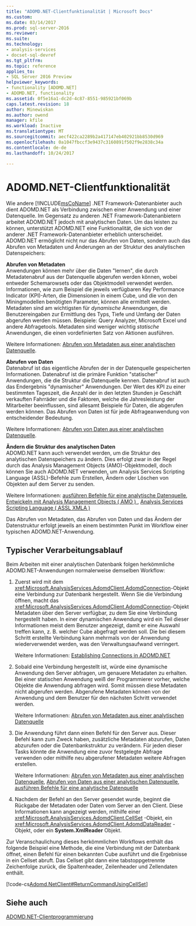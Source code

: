 ```yaml
---
title: "ADOMD.NET-Clientfunktionalität | Microsoft Docs"
ms.custom: 
ms.date: 03/14/2017
ms.prod: sql-server-2016
ms.reviewer: 
ms.suite: 
ms.technology:
- analysis-services
- docset-sql-devref
ms.tgt_pltfrm: 
ms.topic: reference
applies_to:
- SQL Server 2016 Preview
helpviewer_keywords:
- functionality [ADOMD.NET]
- ADOMD.NET, functionality
ms.assetid: 0f5e16a1-dc2d-4c87-8551-985921bf069b
caps.latest.revision: 18
author: Minewiskan
ms.author: owend
manager: kfile
ms.workload: Inactive
ms.translationtype: MT
ms.sourcegitcommit: aecf422ca2289b2a417147eb402921bb8530d969
ms.openlocfilehash: 0a1047fbccf3e9437c3160891f502f9e2838c34a
ms.contentlocale: de-de
ms.lasthandoff: 10/24/2017

---
```

# <a name="adomdnet-client-functionality"></a>ADOMD.NET-Clientfunktionalität
  Wie andere [!INCLUDE[msCoName](../../includes/msconame-md.md)] .NET Framework-Datenanbieter auch dient ADOMD.NET als Verbindung zwischen einer Anwendung und einer Datenquelle. Im Gegensatz zu anderen .NET Framework-Datenanbietern arbeitet ADOMD.NET jedoch mit analytischen Daten. Um das leisten zu können, unterstützt ADOMD.NET eine Funktionalität, die sich von der anderer .NET Framework-Datenanbieter erheblich unterscheidet. ADOMD.NET ermöglicht nicht nur das Abrufen von Daten, sondern auch das Abrufen von Metadaten und Änderungen an der Struktur des analytischen Datenspeichers:  
  
 **Abrufen von Metadaten**  
 Anwendungen können mehr über die Daten "lernen", die durch Metadatenabruf aus der Datenquelle abgerufen werden können, wobei entweder Schemarowsets oder das Objektmodell verwendet werden. Informationen, wie zum Beispiel die jeweils verfügbaren Key Performance Indicator (KPI)-Arten, die Dimensionen in einem Cube, und die von den Miningmodellen benötigten Parameter, können alle ermittelt werden. Metadaten sind am wichtigsten für *dynamische* Anwendungen, die Benutzereingaben zur Ermittlung des Typs, Tiefe und Umfang der Daten abgerufen werden müssen. Beispiele: Query Analyzer, Microsoft Excel und andere Abfragetools. Metadaten sind weniger wichtig *statische* Anwendungen, die einen vordefinierten Satz von Aktionen ausführen.  
  
 Weitere Informationen: [Abrufen von Metadaten aus einer analytischen Datenquelle](../../analysis-services/multidimensional-models-adomd-net-client/retrieving-metadata-from-an-analytical-data-source.md).  
  
 **Abrufen von Daten**  
 Datenabruf ist das eigentliche Abrufen der in der Datenquelle gespeicherten Informationen. Datenabruf ist die primäre Funktion "statischer" Anwendungen, die die Struktur die Datenquelle kennen. Datenabruf ist auch das Endergebnis "dynamischer" Anwendungen. Der Wert des KPI zu einer bestimmten Tageszeit, die Anzahl der in den letzten Stunden je Geschäft verkauften Fahrräder und die Faktoren, welche die Jahresleistung der Mitarbeiter beeinflussen, sind allesamt Beispiele für Daten, die abgerufen werden können. Das Abrufen von Daten ist für jede Abfrageanwendung von entscheidender Bedeutung.  
  
 Weitere Informationen: [Abrufen von Daten aus einer analytischen Datenquelle](../../analysis-services/multidimensional-models-adomd-net-client/retrieving-data-from-an-analytical-data-source.md).  
  
 **Ändern die Struktur des analytischen Daten**  
 ADOMD.NET kann auch verwendet werden, um die Struktur des analytischen Datenspeichers zu ändern. Dies erfolgt zwar in der Regel durch das Analysis Management Objects (AMO)-Objektmodell, doch können Sie auch ADOMD.NET verwenden, um Analysis Services Scripting Language (ASSL)-Befehle zum Erstellen, Ändern oder Löschen von Objekten auf dem Server zu senden.  
  
 Weitere Informationen: [ausführen Befehle für eine analytische Datenquelle](../../analysis-services/multidimensional-models-adomd-net-client/executing-commands-against-an-analytical-data-source.md), [Entwickeln mit Analysis Management Objects &#40; AMO &#41; ](../../analysis-services/multidimensional-models/analysis-management-objects/developing-with-analysis-management-objects-amo.md), [Analysis Services Scripting Language &#40; ASSL XMLA &#41;](../../analysis-services/scripting/analysis-services-scripting-language-assl-for-xmla.md)  
  
 Das Abrufen von Metadaten, das Abrufen von Daten und das Ändern der Datenstruktur erfolgt jeweils an einem bestimmten Punkt im Workflow einer typischen ADOMD.NET-Anwendung.  
  
## <a name="typical-process-flow"></a>Typischer Verarbeitungsablauf  
 Beim Arbeiten mit einer analytischen Datenbank folgen herkömmliche ADOMD.NET-Anwendungen normalerweise demselben Workflow:  
  
1.  Zuerst wird mit dem <xref:Microsoft.AnalysisServices.AdomdClient.AdomdConnection>-Objekt eine Verbindung zur Datenbank hergestellt. Wenn Sie die Verbindung öffnen, macht das <xref:Microsoft.AnalysisServices.AdomdClient.AdomdConnection>-Objekt Metadaten über den Server verfügbar, zu dem Sie eine Verbindung hergestellt haben. In einer dynamischen Anwendung wird ein Teil dieser Informationen meist dem Benutzer angezeigt, damit er eine Auswahl treffen kann, z. B. welcher Cube abgefragt werden soll. Die bei diesem Schritt erstellte Verbindung kann mehrmals von der Anwendung wiederverwendet werden, was den Verwaltungsaufwand verringert.  
  
     Weitere Informationen: [Establishing Connections in ADOMD.NET](../../analysis-services/multidimensional-models-adomd-net-client/connections-in-adomd-net.md)  
  
2.  Sobald eine Verbindung hergestellt ist, würde eine dynamische Anwendung den Server abfragen, um genauere Metadaten zu erhalten. Bei einer statischen Anwendung weiß der Programmierer vorher, welche Objekte die Anwendung abfragen wird. Somit müssen diese Metadaten nicht abgerufen werden. Abgerufene Metadaten können von der Anwendung und dem Benutzer für den nächsten Schritt verwendet werden.  
  
     Weitere Informationen: [Abrufen von Metadaten aus einer analytischen Datenquelle](../../analysis-services/multidimensional-models-adomd-net-client/retrieving-metadata-from-an-analytical-data-source.md)  
  
3.  Die Anwendung führt dann einen Befehl für den Server aus. Dieser Befehl kann zum Zweck haben, zusätzliche Metadaten abzurufen, Daten abzurufen oder die Datenbankstruktur zu verändern. Für jeden dieser Tasks könnte die Anwendung eine zuvor festgelegte Abfrage verwenden oder mithilfe neu abgerufener Metadaten weitere Abfragen erstellen.  
  
     Weitere Informationen: [Abrufen von Metadaten aus einer analytischen Datenquelle](../../analysis-services/multidimensional-models-adomd-net-client/retrieving-metadata-from-an-analytical-data-source.md), [Abrufen von Daten aus einer analytischen Datenquelle](../../analysis-services/multidimensional-models-adomd-net-client/retrieving-data-from-an-analytical-data-source.md), [ausführen Befehle für eine analytische Datenquelle](../../analysis-services/multidimensional-models-adomd-net-client/executing-commands-against-an-analytical-data-source.md)  
  
4.  Nachdem der Befehl an den Server gesendet wurde, beginnt die Rückgabe der Metadaten oder Daten vom Server an den Client. Diese Informationen kann angezeigt werden, mithilfe einer <xref:Microsoft.AnalysisServices.AdomdClient.CellSet> -Objekt, ein <xref:Microsoft.AnalysisServices.AdomdClient.AdomdDataReader> -Objekt, oder ein **System.XmlReader** Objekt.  
  
 Zur Veranschaulichung dieses herkömmlichen Workflows enthält das folgende Beispiel eine Methode, die eine Verbindung mit der Datenbank öffnet, einen Befehl für einen bekannten Cube ausführt und die Ergebnisse in ein Cellset abruft. Das Cellset gibt dann eine tabstoppgetrennte Zeichenfolge zurück, die Spaltenheader, Zeilenheader und Zellendaten enthält.  
  
 [!code-cs[Adomd.NetClient#ReturnCommandUsingCellSet](../../analysis-services/multidimensional-models-adomd-net-client/codesnippet/csharp/adomd-net-client-functio_1.cs)]  
  
## <a name="see-also"></a>Siehe auch  
 [ADOMD.NET-Clientprogrammierung](../../analysis-services/multidimensional-models-adomd-net-client/adomd-net-client-programming.md)  
  
  

